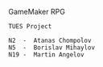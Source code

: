 GameMaker RPG 
~~~~~~~~~~~~~~~~~~~~~
TUES Project

N2  -  Atanas Chompolov
N5  -  Borislav Mihaylov
N19 -  Martin Angelov
